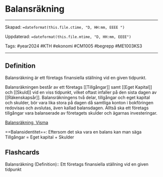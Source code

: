 # Balansräkning

---
Skapad: `=dateformat(this.file.ctime, "D, HH:mm, EEEE ")`

Uppdaterad: `=dateformat(this.file.mtime, "D, HH:mm, EEEE")`

Tags: #year2024 #KTH #ekonomi #CM1005 #begrepp #ME1003KS3

---

## Definition

Balansräkning är ett företags finansiella ställning vid en given tidpunkt.

Balansräkningen består av ett företags [[Tillgångar]] samt [[Eget Kapital]] och [[Skuld]] vid en viss tidpunkt, vilket oftast infaller på den sista dagen av [[Räkenskapsår]]. Balansräkningens två delar, tillgångar och eget kapital och skulder, bör vara lika stora på dagen då samtliga konton i bokföringen redovisas och avslutas, även kallad balansdagen. Alltså ska ett företags tillgångar vara balanserade av företagets skulder och ägarnas investeringar.

[Balansräkning, Visma](https://vismaspcs.se/ekonomiska-termer/vad-ar-balansrakning)

==Balansidentitet==: Eftersom det ska vara en balans kan man säga Tillgångar = Eget kapital + Skulder

## Flashcards

Balansräkning (Definition):: Ett företags finansiella ställning vid en given tidpunkt
<!--SR:!2024-03-02,24,270!2024-03-02,4,289-->
